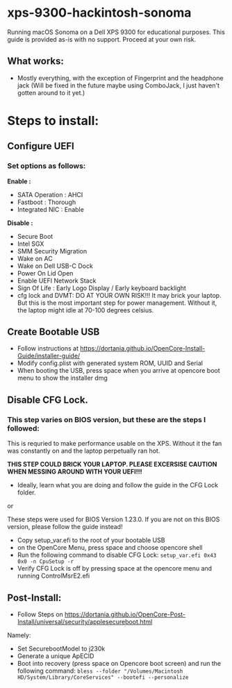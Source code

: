 
# xps-9300-hackintosh-sonoma

Running macOS Sonoma on a Dell XPS 9300 for educational purposes.
This guide is provided as-is with no support. Proceed at your own risk.

## What works:
- Mostly everything, with the exception of Fingerprint and the headphone jack (Will be fixed in the future maybe using ComboJack, I just haven't gotten around to it yet.)

# Steps to install:

## Configure UEFI
### Set options as follows:

**Enable :**
 - SATA Operation : AHCI 
 - Fastboot : Thorough 
 - Integrated NIC : Enable

**Disable :**
 - Secure Boot
 - Intel SGX
 - SMM Security Migration
 - Wake on AC
 - Wake on Dell USB-C Dock
 - Power On Lid Open
 - Enable UEFI Network Stack
 - Sign Of Life : Early Logo Display / Early keyboard backlight 
 - cfg lock and DVMT: DO
   AT YOUR OWN RISK!!! It may brick your laptop. But this is the most
   important step for power management. Without it, the laptop might
   idle at 70-100 degrees celsius.

## Create Bootable USB

- Follow instructions at https://dortania.github.io/OpenCore-Install-Guide/installer-guide/
- Modify config.plist with generated system ROM, UUID and Serial
- When booting the USB, press space when you arrive at opencore boot menu to show the installer dmg
  

## Disable CFG Lock.
### This step varies on BIOS version, but these are the steps I followed:
This is requried to make performance usable on the XPS. Without it the fan was constantly on and the laptop perpetually ran hot.
 

**THIS STEP COULD BRICK YOUR LAPTOP. PLEASE EXCERSISE CAUTION WHEN MESSING AROUND WITH YOUR UEFI!!!**

- Ideally, learn what you are doing and follow the guide in the CFG Lock folder.

or

These steps were used for BIOS Version 1.23.0. If you are not on this BIOS version, please follow the guide instead!

- Copy setup_var.efi to the root of your bootable USB
- on the OpenCore Menu, press space and choose opencore shell
- Run the following command to disable CFG Lock:
`setup_var.efi 0x43 0x0 -n CpuSetup -r`
- Verify CFG Lock is off by pressing space at the opencore menu and running ControlMsrE2.efi

## Post-Install:

- Follow Steps on https://dortania.github.io/OpenCore-Post-Install/universal/security/applesecureboot.html

Namely:
- Set SecurebootModel to j230k
- Generate a unique ApECID
- Boot into recovery (press space on Opencore boot screen) and run the following command:
`bless --folder "/Volumes/Macintosh HD/System/Library/CoreServices" --bootefi --personalize`